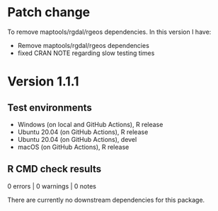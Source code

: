 # Patch change
To remove maptools/rgdal/rgeos dependencies. In this version I have:

* Remove maptools/rgdal/rgeos dependencies
* fixed CRAN NOTE regarding slow testing times

# Version 1.1.1

## Test environments
* Windows (on local and GitHub Actions), R release
* Ubuntu 20.04 (on GitHub Actions), R release
* Ubuntu 20.04 (on GitHub Actions), devel
* macOS (on GitHub Actions), R release

## R CMD check results

0 errors | 0 warnings | 0 notes

There are currently no downstream dependencies for this package.